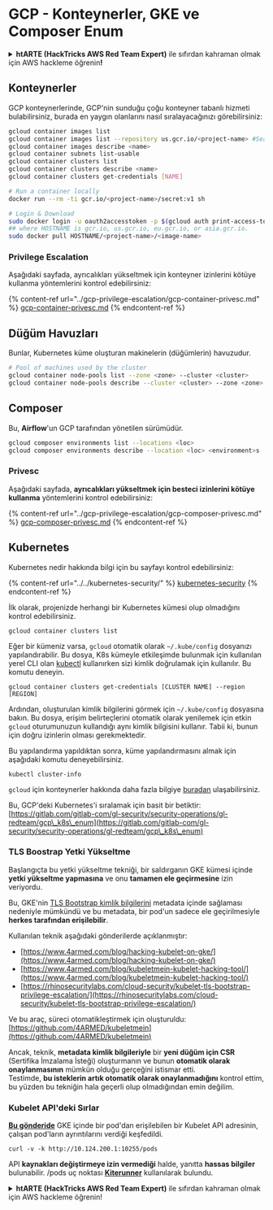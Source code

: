 # GCP - Konteynerler, GKE ve Composer Enum

<details>

<summary><strong>htARTE (HackTricks AWS Red Team Expert)</strong> ile sıfırdan kahraman olmak için AWS hackleme öğrenin<strong>!</strong></summary>

HackTricks'i desteklemenin diğer yolları:

* Şirketinizi HackTricks'te **reklamınızı görmek** veya **HackTricks'i PDF olarak indirmek** için [**ABONELİK PLANLARINI**](https://github.com/sponsors/carlospolop) kontrol edin!
* [**Resmi PEASS & HackTricks ürünlerini**](https://peass.creator-spring.com) edinin
* Özel [**NFT'lerden**](https://opensea.io/collection/the-peass-family) oluşan koleksiyonumuz [**The PEASS Family**](https://opensea.io/collection/the-peass-family)'i keşfedin
* 💬 [**Discord grubuna**](https://discord.gg/hRep4RUj7f) veya [**telegram grubuna**](https://t.me/peass) **katılın** veya **Twitter** 🐦 [**@carlospolopm**](https://twitter.com/carlospolopm)'u **takip edin**.
* **Hacking hilelerinizi** [**HackTricks**](https://github.com/carlospolop/hacktricks) ve [**HackTricks Cloud**](https://github.com/carlospolop/hacktricks-cloud) github depolarına **PR göndererek** paylaşın.

</details>

## Konteynerler

GCP konteynerlerinde, GCP'nin sunduğu çoğu konteyner tabanlı hizmeti bulabilirsiniz, burada en yaygın olanlarını nasıl sıralayacağınızı görebilirsiniz:
```bash
gcloud container images list
gcloud container images list --repository us.gcr.io/<project-name> #Search in other subdomains repositories
gcloud container images describe <name>
gcloud container subnets list-usable
gcloud container clusters list
gcloud container clusters describe <name>
gcloud container clusters get-credentials [NAME]

# Run a container locally
docker run --rm -ti gcr.io/<project-name>/secret:v1 sh

# Login & Download
sudo docker login -u oauth2accesstoken -p $(gcloud auth print-access-token) https://HOSTNAME
## where HOSTNAME is gcr.io, us.gcr.io, eu.gcr.io, or asia.gcr.io.
sudo docker pull HOSTNAME/<project-name>/<image-name>
```
### Privilege Escalation

Aşağıdaki sayfada, ayrıcalıkları yükseltmek için konteyner izinlerini kötüye kullanma yöntemlerini kontrol edebilirsiniz:

{% content-ref url="../gcp-privilege-escalation/gcp-container-privesc.md" %}
[gcp-container-privesc.md](../gcp-privilege-escalation/gcp-container-privesc.md)
{% endcontent-ref %}

## Düğüm Havuzları

Bunlar, Kubernetes küme oluşturan makinelerin (düğümlerin) havuzudur.
```bash
# Pool of machines used by the cluster
gcloud container node-pools list --zone <zone> --cluster <cluster>
gcloud container node-pools describe --cluster <cluster> --zone <zone> <node-pool>
```
## Composer

Bu, **Airflow**'un GCP tarafından yönetilen sürümüdür.
```bash
gcloud composer environments list --locations <loc>
gcloud composer environments describe --location <loc> <environment>s
```
### Privesc

Aşağıdaki sayfada, **ayrıcalıkları yükseltmek için besteci izinlerini kötüye kullanma** yöntemlerini kontrol edebilirsiniz:

{% content-ref url="../gcp-privilege-escalation/gcp-composer-privesc.md" %}
[gcp-composer-privesc.md](../gcp-privilege-escalation/gcp-composer-privesc.md)
{% endcontent-ref %}

## Kubernetes

Kubernetes nedir hakkında bilgi için bu sayfayı kontrol edebilirsiniz:

{% content-ref url="../../kubernetes-security/" %}
[kubernetes-security](../../kubernetes-security/)
{% endcontent-ref %}

İlk olarak, projenizde herhangi bir Kubernetes kümesi olup olmadığını kontrol edebilirsiniz.
```
gcloud container clusters list
```
Eğer bir kümeniz varsa, `gcloud` otomatik olarak `~/.kube/config` dosyanızı yapılandırabilir. Bu dosya, K8s kümeyle etkileşimde bulunmak için kullanılan yerel CLI olan [kubectl](https://kubernetes.io/docs/reference/kubectl/overview/) kullanırken sizi kimlik doğrulamak için kullanılır. Bu komutu deneyin.
```
gcloud container clusters get-credentials [CLUSTER NAME] --region [REGION]
```
Ardından, oluşturulan kimlik bilgilerini görmek için `~/.kube/config` dosyasına bakın. Bu dosya, erişim belirteçlerini otomatik olarak yenilemek için etkin `gcloud` oturumunuzun kullandığı aynı kimlik bilgisini kullanır. Tabii ki, bunun için doğru izinlerin olması gerekmektedir.

Bu yapılandırma yapıldıktan sonra, küme yapılandırmasını almak için aşağıdaki komutu deneyebilirsiniz.
```
kubectl cluster-info
```
`gcloud` için konteynerler hakkında daha fazla bilgiye [buradan](https://cloud.google.com/sdk/gcloud/reference/container/) ulaşabilirsiniz.

Bu, GCP'deki Kubernetes'i sıralamak için basit bir betiktir: [https://gitlab.com/gitlab-com/gl-security/security-operations/gl-redteam/gcp\_k8s\_enum](https://gitlab.com/gitlab-com/gl-security/security-operations/gl-redteam/gcp\_k8s\_enum)

### TLS Boostrap Yetki Yükseltme

Başlangıçta bu yetki yükseltme tekniği, bir saldırganın GKE kümesi içinde **yetki yükseltme yapmasına** ve onu **tamamen ele geçirmesine** izin veriyordu.

Bu, GKE'nin [TLS Bootstrap kimlik bilgilerini](https://kubernetes.io/docs/reference/command-line-tools-reference/kubelet-tls-bootstrapping/) metadata içinde sağlaması nedeniyle mümkündü ve bu metadata, bir pod'un sadece ele geçirilmesiyle **herkes tarafından erişilebilir**.

Kullanılan teknik aşağıdaki gönderilerde açıklanmıştır:

* [https://www.4armed.com/blog/hacking-kubelet-on-gke/](https://www.4armed.com/blog/hacking-kubelet-on-gke/)
* [https://www.4armed.com/blog/kubeletmein-kubelet-hacking-tool/](https://www.4armed.com/blog/kubeletmein-kubelet-hacking-tool/)
* [https://rhinosecuritylabs.com/cloud-security/kubelet-tls-bootstrap-privilege-escalation/](https://rhinosecuritylabs.com/cloud-security/kubelet-tls-bootstrap-privilege-escalation/)

Ve bu araç, süreci otomatikleştirmek için oluşturuldu: [https://github.com/4ARMED/kubeletmein](https://github.com/4ARMED/kubeletmein)

Ancak, teknik, **metadata kimlik bilgileriyle** bir **yeni düğüm için CSR** (Sertifika İmzalama İsteği) oluşturmanın ve bunun **otomatik olarak onaylanmasının** mümkün olduğu gerçeğini istismar etti.\
Testimde, **bu isteklerin artık otomatik olarak onaylanmadığını** kontrol ettim, bu yüzden bu tekniğin hala geçerli olup olmadığından emin değilim.

### Kubelet API'deki Sırlar <a href="#the-kubelet-api-git-secrets-redux" id="the-kubelet-api-git-secrets-redux"></a>

[**Bu gönderide**](https://blog.assetnote.io/2022/05/06/cloudflare-pages-pt3/) GKE içinde bir pod'dan erişilebilen bir Kubelet API adresinin, çalışan pod'ların ayrıntılarını verdiği keşfedildi.
```
curl -v -k http://10.124.200.1:10255/pods
```
API **kaynakları değiştirmeye izin vermediği** halde, yanıtta **hassas bilgiler** bulunabilir. /pods uç noktası [**Kiterunner**](https://github.com/assetnote/kiterunner) kullanılarak bulundu.

<details>

<summary><strong>htARTE (HackTricks AWS Red Team Expert)</strong> ile sıfırdan kahraman olmak için AWS hackleme öğrenin!</summary>

HackTricks'i desteklemenin diğer yolları:

* Şirketinizi HackTricks'te **reklamınızı görmek** veya HackTricks'i **PDF olarak indirmek** için [**ABONELİK PLANLARINI**](https://github.com/sponsors/carlospolop) kontrol edin!
* [**Resmi PEASS & HackTricks ürünlerini**](https://peass.creator-spring.com) edinin
* Özel [**NFT'lerden**](https://opensea.io/collection/the-peass-family) oluşan koleksiyonumuz [**The PEASS Family**](https://opensea.io/collection/the-peass-family)'yi keşfedin
* 💬 [**Discord grubuna**](https://discord.gg/hRep4RUj7f) veya [**telegram grubuna**](https://t.me/peass) **katılın** veya **Twitter** 🐦 [**@carlospolopm**](https://twitter.com/carlospolopm)'u **takip edin**.
* Hacking hilelerinizi [**HackTricks**](https://github.com/carlospolop/hacktricks) ve [**HackTricks Cloud**](https://github.com/carlospolop/hacktricks-cloud) github depolarına PR göndererek paylaşın.

</details>
